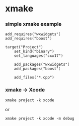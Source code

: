 # xmake


### simple xmake example  

```
add_requires("wxwidgets")
add_requires("boost")

target("Project")
    set_kind("binary")
    set_languages("cxx17")
    
    add_packages("wxwidgets")
    add_packages("boost")

    add_files("*.cpp")
```

### xmake -> Xcode

```
xmake project -k xcode 
```
or

```
xmake project -k xcode -m debug
```